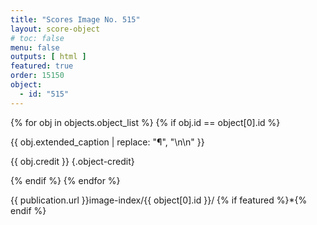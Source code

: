 ```yaml
---
title: "Scores Image No. 515"
layout: score-object
# toc: false
menu: false
outputs: [ html ]
featured: true
order: 15150
object:
  - id: "515"
---
```


{% for obj in objects.object_list %}
{% if obj.id == object[0].id %}

{{ obj.extended_caption | replace: "¶", "\n\n" }}

{{ obj.credit }} {.object-credit}

{% endif %}
{% endfor %}

<div class="object-credit object-url is-print-only">

{{ publication.url }}image-index/{{ object[0].id }}/ {% if featured %}*{% endif %}

</div>
